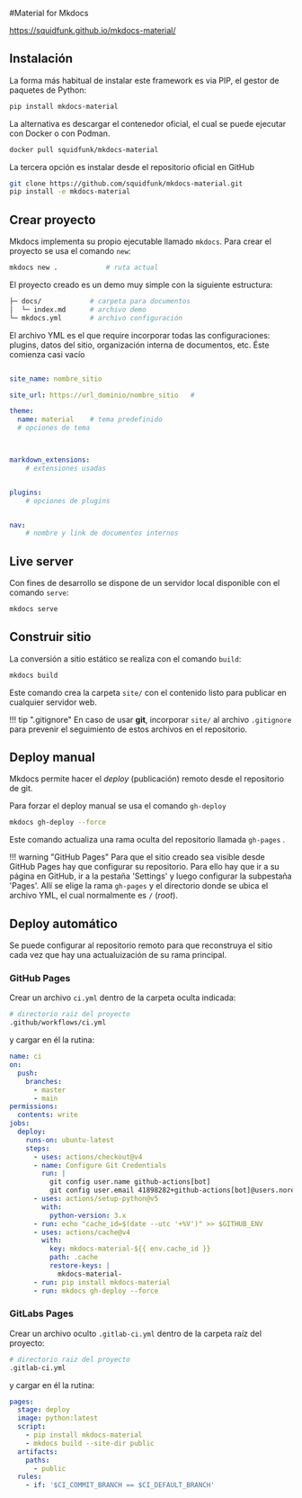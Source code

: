 
#Material for Mkdocs


https://squidfunk.github.io/mkdocs-material/


## Instalación

La forma más habitual de instalar este framework es via PIP, el gestor de paquetes de Python:

```bash
pip install mkdocs-material
```

La alternativa es descargar el contenedor oficial, el cual se puede ejecutar con Docker o con Podman.

```bash
docker pull squidfunk/mkdocs-material
```

La tercera opción es instalar desde el repositorio oficial en GitHub

```bash
git clone https://github.com/squidfunk/mkdocs-material.git
pip install -e mkdocs-material
```


## Crear proyecto

Mkdocs implementa su propio ejecutable llamado `mkdocs`. Para crear el proyecto se usa el comando `new`:

```bash
mkdocs new .            # ruta actual
```

El proyecto creado es un demo muy simple con la siguiente estructura:

```bash
├─ docs/            # carpeta para documentos
│  └─ index.md      # archivo demo
└─ mkdocs.yml       # archivo configuración
```

El archivo YML es el que require incorporar todas las configuraciones: plugins, datos del sitio, organización interna de documentos, etc. Éste comienza casi vacío


```yml

site_name: nombre_sitio

site_url: https://url_dominio/nombre_sitio   #

theme: 
  name: material    # tema predefinido
  # opciones de tema



markdown_extensions: 
    # extensiones usadas


plugins:
    # opciones de plugins


nav:
    # nombre y link de documentos internos
```



## Live server

Con fines de desarrollo se dispone de un servidor local disponible con el comando `serve`:

```bash
mkdocs serve    
```

## Construir sitio

La conversión a sitio estático se realiza con el comando `build`:

```bash
mkdocs build    
```

Este comando crea la carpeta `site/` con el contenido listo para publicar en cualquier servidor web.

!!! tip ".gitignore"
    En caso de usar **git**, incorporar `site/` al archivo `.gitignore` para prevenir el seguimiento de estos archivos en el repositorio.



## Deploy manual


Mkdocs permite hacer el *deploy* (publicación) remoto desde el repositorio de git.

Para forzar el deploy manual se usa el comando `gh-deploy`

```bash
mkdocs gh-deploy --force
```
Este comando actualiza una rama oculta del repositorio llamada `gh-pages` .

!!! warning "GitHub Pages"
    Para que el sitio creado sea visible desde GitHub Pages hay que configurar su repositorio. Para ello hay que ir a su página en GitHub, ir a la pestaña 'Settings' y luego configurar la subpestaña 'Pages'. Allí se elige la rama `gh-pages` y el directorio donde se ubica el archivo YML, el cual normalmente es `/` (*root*).


## Deploy automático

Se puede configurar al repositorio remoto para que reconstruya el sitio cada vez que hay una actualuización de su rama principal.

### GitHub Pages

Crear un archivo `ci.yml` dentro de la carpeta oculta indicada:

```bash 
# directorio raiz del proyecto
.github/workflows/ci.yml
```

y cargar en él la rutina:

```yml
name: ci 
on:
  push:
    branches:
      - master 
      - main
permissions:
  contents: write
jobs:
  deploy:
    runs-on: ubuntu-latest
    steps:
      - uses: actions/checkout@v4
      - name: Configure Git Credentials
        run: |
          git config user.name github-actions[bot]
          git config user.email 41898282+github-actions[bot]@users.noreply.github.com
      - uses: actions/setup-python@v5
        with:
          python-version: 3.x
      - run: echo "cache_id=$(date --utc '+%V')" >> $GITHUB_ENV 
      - uses: actions/cache@v4
        with:
          key: mkdocs-material-${{ env.cache_id }}
          path: .cache
          restore-keys: |
            mkdocs-material-
      - run: pip install mkdocs-material 
      - run: mkdocs gh-deploy --force
```


### GitLabs Pages



Crear un archivo oculto `.gitlab-ci.yml` dentro de la carpeta raíz del proyecto:

```bash 
# directorio raiz del proyecto
.gitlab-ci.yml
```

y cargar en él la rutina:

```yml
pages:
  stage: deploy
  image: python:latest
  script:
    - pip install mkdocs-material
    - mkdocs build --site-dir public
  artifacts:
    paths:
      - public
  rules:
    - if: '$CI_COMMIT_BRANCH == $CI_DEFAULT_BRANCH'
```




